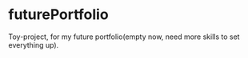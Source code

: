 # futurePortfolio
Toy-project, for my future portfolio(empty now, need more skills to set everything up).
